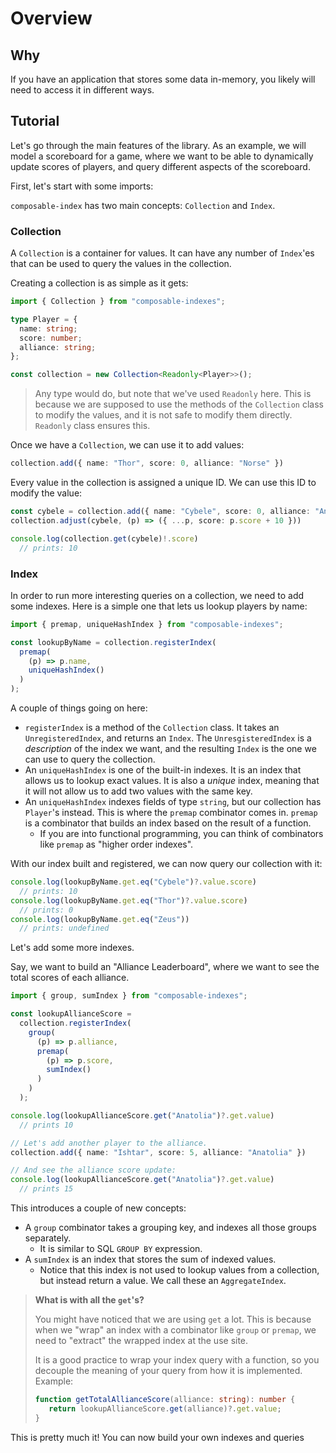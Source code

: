 # Overview

## Why

If you have an application that stores some data in-memory, you likely will need
to access it in different ways.

## Tutorial

Let's go through the main features of the library. As an example, we will model 
a scoreboard for a game, where we want to be able to dynamically update scores
of players, and query different aspects of the scoreboard.

First, let's start with some imports:

`composable-index` has two main concepts: `Collection` and `Index`.

### Collection

A `Collection` is a container for values. It can have any number of `Index`'es
that can be used to query the values in the collection.

Creating a collection is as simple as it gets:

```typescript
import { Collection } from "composable-indexes";

type Player = {
  name: string;
  score: number;
  alliance: string;
};

const collection = new Collection<Readonly<Player>>();
```

> Any type would do, but note that we've used `Readonly` here. This is because we
are supposed to use the methods of the `Collection` class to modify the values,
and it is not safe to modify them directly. `Readonly` class ensures this.

Once we have a `Collection`, we can use it to add values:

```typescript
collection.add({ name: "Thor", score: 0, alliance: "Norse" })
```

Every value in the collection is assigned a unique ID. We can use this ID to 
modify the value:

```typescript
const cybele = collection.add({ name: "Cybele", score: 0, alliance: "Anatolia" })
collection.adjust(cybele, (p) => ({ ...p, score: p.score + 10 }))

console.log(collection.get(cybele)!.score)
  // prints: 10
```

### Index

In order to run more interesting queries on a collection, we need to add some
indexes. Here is a simple one that lets us lookup players by name:

```typescript
import { premap, uniqueHashIndex } from "composable-indexes";

const lookupByName = collection.registerIndex(
  premap(
    (p) => p.name,
    uniqueHashIndex()
  )
);
```

A couple of things going on here:

* `registerIndex` is a method of the `Collection` class. It takes an
  `UnregisteredIndex`, and returns an `Index`. The `UnresgisteredIndex` is a
  _description_ of the index we want, and the resulting `Index` is the one we
  can use to query the collection.
* An `uniqueHashIndex` is one of the built-in indexes. It is an index that
  allows us to lookup exact values. It is also a _unique_ index, meaning that it
  will not allow us to add two values with the same key.
* An `uniqueHashIndex` indexes fields of type `string`, but our collection has
  `Player`'s instead. This is where the `premap` combinator comes in. `premap`
  is a combinator that builds an index based on the result of a function.
  * If you are into functional programming, you can think of combinators like
    `premap` as "higher order indexes".

With our index built and registered, we can now query our collection with it:

```typescript
console.log(lookupByName.get.eq("Cybele")?.value.score)
  // prints: 10
console.log(lookupByName.get.eq("Thor")?.value.score)
  // prints: 0
console.log(lookupByName.get.eq("Zeus"))
  // prints: undefined
```

Let's add some more indexes.

Say, we want to build an "Alliance Leaderboard", where we want to see the total
scores of each alliance.

```typescript
import { group, sumIndex } from "composable-indexes";

const lookupAllianceScore =
  collection.registerIndex(
    group(
      (p) => p.alliance,
      premap(
        (p) => p.score,
        sumIndex()
      )
    )
  );

console.log(lookupAllianceScore.get("Anatolia")?.get.value)
  // prints 10

// Let's add another player to the alliance.
collection.add({ name: "Ishtar", score: 5, alliance: "Anatolia" })

// And see the alliance score update:
console.log(lookupAllianceScore.get("Anatolia")?.get.value)
  // prints 15
```

This introduces a couple of new concepts:

* A `group` combinator takes a grouping key, and indexes all those groups
  separately.
  * It is similar to SQL `GROUP BY` expression.
* A `sumIndex` is an index that stores the sum of indexed values.
  * Notice that this index is not used to lookup values from a collection, but
    instead return a value. We call these an `AggregateIndex`. 

> **What is with all the `get`'s?**
>
> You might have noticed that we are using `get` a lot. This is because when we "wrap" an index
> with a combinator like `group` or `premap`, we need to "extract" the wrapped index at the use site.
>
> It is a good practice to wrap your index query with a function, so you decouple the meaning of your
> query from how it is implemented. Example:
>
> ```typescript
> function getTotalAllianceScore(alliance: string): number {
>    return lookupAllianceScore.get(alliance)?.get.value;
> } 
> ```

This is pretty much it! You can now build your own indexes and queries